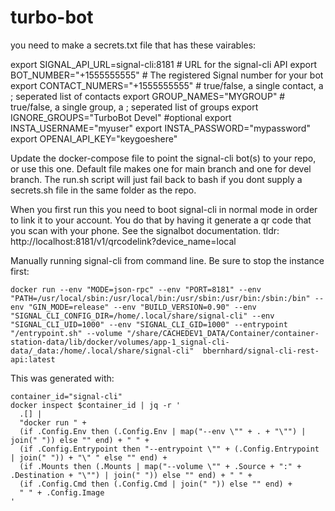 # turbo-bot

you need to make a secrets.txt file that has these vairables:

export      SIGNAL_API_URL=signal-cli:8181 # URL for the signal-cli API
export      BOT_NUMBER="+1555555555" # The registered Signal number for your bot
export      CONTACT_NUMERS="+1555555555" # true/false, a single contact, a ; seperated list of contacts
export      GROUP_NAMES="MYGROUP" # true/false, a single group, a ; seperated list of groups
export      IGNORE_GROUPS="TurboBot Devel"	#optional
export      INSTA_USERNAME="myuser"
export      INSTA_PASSWORD="mypassword"
export      OPENAI_API_KEY="keygoeshere"
      
Update the docker-compose file to point the signal-cli bot(s) to your repo,
or use this one.  Default file makes one for main branch and one for devel
branch.  The run.sh script will just fail back to bash if you dont supply
a secrets.sh file in the same folder as the repo.

When you first run this you need to boot signal-cli in normal mode in order
to link it to your account.  You do that by having it generate a qr code
that you scan with your phone.  See the signalbot documentation.  tldr:
http://localhost:8181/v1/qrcodelink?device_name=local


Manually running signal-cli from command line.  Be sure to stop the instance
first:

```
docker run --env "MODE=json-rpc" --env "PORT=8181" --env "PATH=/usr/local/sbin:/usr/local/bin:/usr/sbin:/usr/bin:/sbin:/bin" --env "GIN_MODE=release" --env "BUILD_VERSION=0.90" --env "SIGNAL_CLI_CONFIG_DIR=/home/.local/share/signal-cli" --env "SIGNAL_CLI_UID=1000" --env "SIGNAL_CLI_GID=1000" --entrypoint "/entrypoint.sh" --volume "/share/CACHEDEV1_DATA/Container/container-station-data/lib/docker/volumes/app-1_signal-cli-data/_data:/home/.local/share/signal-cli"  bbernhard/signal-cli-rest-api:latest
```

This was generated with:

```
container_id="signal-cli"
docker inspect $container_id | jq -r '
  .[] | 
  "docker run " +
  (if .Config.Env then (.Config.Env | map("--env \"" + . + "\"") | join(" ")) else "" end) + " " +
  (if .Config.Entrypoint then "--entrypoint \"" + (.Config.Entrypoint | join(" ")) + "\" " else "" end) +
  (if .Mounts then (.Mounts | map("--volume \"" + .Source + ":" + .Destination + "\"") | join(" ")) else "" end) + " " +
  (if .Config.Cmd then (.Config.Cmd | join(" ")) else "" end) +
  " " + .Config.Image
'
```
